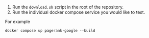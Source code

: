 1. Run the `download.sh` script in the root of the repository. 
2. Run the individual docker compose service you would like to test.

For example
```
docker compose up pagerank-google --build
```
